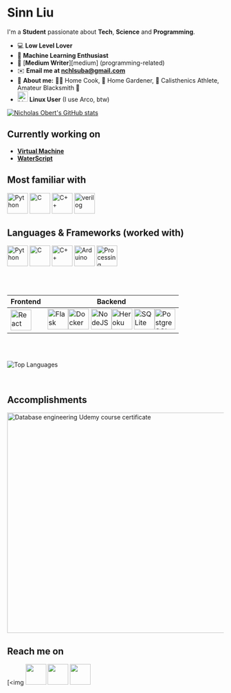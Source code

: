 # **Sinn Liu**
I'm a **Student** passionate about **Tech**, **Science** and **Programming**.

* 💻 **Low Level Lover**
* 🧠 **Machine Learning Enthusiast**
* 📖 [**Medium Writer**][medium] (programming-related)
* ✉️ **Email me at nchlsuba@gmail.com**
* 👦 **About me:** 👨‍🍳 Home Cook, 🌱 Home Gardener, 💪 Calisthenics Athlete, Amateur Blacksmith 🔨
*  <img src="https://api.iconify.design/logos:linux-tux.svg" alt="Linux" width=24 height=24> **Linux User** (I use Arco, btw)


[![Nicholas Obert's GitHub stats](https://github-readme-stats.vercel.app/api?username=SinnLiu)](https://github.com/anuraghazra/github-readme-stats)


## Currently working on
- [**Virtual Machine**](https://github.com/nic-obert/virtual-machine)
- [**WaterScript**](https://github.com/nic-obert/waterscript)

## Most familiar with
<span>
  <img src="https://api.iconify.design/logos:python.svg" alt="Python" width=48 height=48>
  <img src="https://api.iconify.design/logos:c.svg" alt="C" width=48 height=48>
  <img src="https://api.iconify.design/logos:c-plusplus.svg" alt="C++" width=48 height=48>
  <img src="https://api.iconify.design/vscode-icons:file-type-verilog.svg" alt="verilog" width=48 height=48>
  

</span>

## Languages & Frameworks (worked with)
<span>
  <img src="https://api.iconify.design/logos:python.svg" alt="Python" width=48 height=48>
  <img src="https://api.iconify.design/logos:c.svg" alt="C" width=48 height=48>
  <img src="https://api.iconify.design/logos:c-plusplus.svg" alt="C++" width=48 height=48>
  <img src="https://api.iconify.design/vscode-icons:file-type-arduino.svg" alt="Arduino" width=48 height=48>
  <img src="https://api.iconify.design/vscode-icons:file-type-processinglang.svg" alt="Processing" width=48 height=48>
  
 
</span>

<br><br>


| **Frontend**                                                                                                                                                                                  | **Backend**                                                                                                                                                                                                                                                                                                                                                                                                                                                                                                                                                                       |
|-------------------------------------------------------------------------------------------------------------------------------------------------------------------------------------------|-------------------------------------------------------------------------------------------------------------------------------------------------------------------------------------------------------------------------------------------------------------------------------------------------------------------------------------------------------------------------------------------------------------------------------------------------------------------------------------------------------------------------------------------------------------------------------|
| <img src="https://api.iconify.design/logos:react.svg" alt="React" width=48 height=48> | <img src="https://api.iconify.design/logos:flask.svg" alt="Flask" width=48 height=48><img src="https://api.iconify.design/logos:docker-icon.svg" alt="Docker" width=48 height=48> <img src="https://api.iconify.design/logos:nodejs.svg" alt="NodeJS" width=48 height=48><img src="https://api.iconify.design/logos:heroku-icon.svg" alt="Heroku" width=48 height=48> <img src="https://api.iconify.design/vscode-icons:file-type-sqlite.svg" alt="SQLite" width=48 height=48><img src="https://api.iconify.design/logos:postgresql.svg" alt="PostgreSQL" width=48 height=48> |



<!-- <img src="" alt="" width=48 height=48> -->

<br>
<br>

![Top Languages](https://github-readme-stats.vercel.app/api/top-langs/?username=SinnLiu&langs_count=7)

<br>

## Accomplishments


<img src="https://udemy-certificate.s3.amazonaws.com/image/UC-b672c2a2-992c-486d-9f1f-542a86a970a5.jpg" width=512 alt="Database engineering Udemy course certificate">

<br>

## Reach me on

[<img 
[<img src="https://img.ixintu.com/upload/jpg/20210522/b05acded12fb49f9fd699bc962741e1e_63206_800_800.jpg!ys" width=48 height=48>][zhihu]
[<img src="https://avatars.githubusercontent.com/u/1073651?s=280&v=4" width=48 height=48>][researchgate]
[<img src="https://tse4-mm.cn.bing.net/th/id/OIP-C.LdfLgMTOCYuzT4CSRlyjKQAAAA?pid=ImgDet&rs=1" width=48 height=48>][bilibili]

<!-- [<img src="" width=48 height=48>][] -->

[zhihu]: https://www.zhihu.com/people/SinnLiu
[researchgate]: https://www.researchgate.net/profile/Xin-Liu-474?ev=hdr_xprf
[bilibili]: https://space.bilibili.com/44834471

